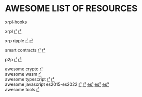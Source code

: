 
# AWESOME LIST OF RESOURCES

[xrpl-hooks](https://github.com/stars/f1f47a23/lists/xrpl-hooks)<br>

xrpl [r¹](https://github.com/stars/f1f47a23/lists/xrpl) [r²](https://github.com/topics/xrpl)<br>

xrp ripple [r¹](https://github.com/stars/f1f47a23/lists/ripple-xrp-ecosystem) [r²](https://github.com/topics/xrp)<br>

smart contracts [r¹](https://github.com/stars/f1f47a23/lists/smart-contracts-dapps) [r²](https://github.com/topics/ethereum)<br>

p2p [r¹](https://github.com/stars/f1f47a23/lists/p2p-holochain) [r²](https://github.com/topics/p2p)<br>

awesome crypto [r¹](https://github.com/stars/f1f47a23/lists/awesome-crypto)<br>
awesome wasm [r¹](https://github.com/stars/f1f47a23/lists/awesome-wasm)<br>
awesome typescript [r¹](https://github.com/stars/f1f47a23/lists/awesome-typescript) [r²](https://github.com/topics/typescript)<br>
awesome javascript es2015-es2022 [r¹](https://github.com/stars/f1f47a23/lists/awesome-javascript) [r²](https://github.com/topics/javascript) 
 [es¹](https://deliciousinsights.github.io/confoo-es2022/#/mainTitle) [es²](https://yagmurcetintas.com/journal/whats-new-in-es2022) 
[es³](https://dev.to/jasmin/whats-new-in-es2022-1de6)<br>
awesome tools [r¹](https://github.com/stars/f1f47a23/lists/awesome-tools)<br>
<br><br>



